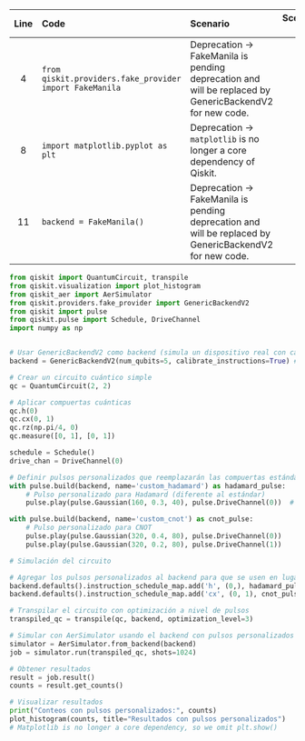 | Line | Code | Scenario | Scenario Id | Reference | Artifact | Refactoring |
| :--: | :--- | :------- | :---------: | :-------: | :------- | :---------- |
| 4 | `from qiskit.providers.fake_provider import FakeManila` | Deprecation -> FakeManila is pending deprecation and will be replaced by GenericBackendV2 for new code. | * | cc691dc8-fc12-43ef-bc84-57c209f58c87 | FakeManila | `from qiskit.providers.fake_provider import GenericBackendV2` |
| 8 | `import matplotlib.pyplot as plt` | Deprecation -> `matplotlib` is no longer a core dependency of Qiskit. | * | internal | matplotlib.pyplot | |
| 11 | `backend = FakeManila()` | Deprecation -> FakeManila is pending deprecation and will be replaced by GenericBackendV2 for new code. | * | cc691dc8-fc12-43ef-bc84-57c209f58c87 | FakeManila | `backend = GenericBackendV2(num_qubits=backend.num_qubits, calibrate_instructions=True)` |


```python
from qiskit import QuantumCircuit, transpile
from qiskit.visualization import plot_histogram
from qiskit_aer import AerSimulator
from qiskit.providers.fake_provider import GenericBackendV2
from qiskit import pulse
from qiskit.pulse import Schedule, DriveChannel
import numpy as np


# Usar GenericBackendV2 como backend (simula un dispositivo real con calibraciones)
backend = GenericBackendV2(num_qubits=5, calibrate_instructions=True) # FakeManila has 5 qubits

# Crear un circuito cuántico simple
qc = QuantumCircuit(2, 2)

# Aplicar compuertas cuánticas
qc.h(0)
qc.cx(0, 1)
qc.rz(np.pi/4, 0)
qc.measure([0, 1], [0, 1])

schedule = Schedule()
drive_chan = DriveChannel(0)

# Definir pulsos personalizados que reemplazarán las compuertas estándar
with pulse.build(backend, name='custom_hadamard') as hadamard_pulse:
    # Pulso personalizado para Hadamard (diferente al estándar)
    pulse.play(pulse.Gaussian(160, 0.3, 40), pulse.DriveChannel(0))  # Amplitud diferente

with pulse.build(backend, name='custom_cnot') as cnot_pulse:
    # Pulso personalizado para CNOT
    pulse.play(pulse.Gaussian(320, 0.4, 80), pulse.DriveChannel(0))
    pulse.play(pulse.Gaussian(320, 0.2, 80), pulse.DriveChannel(1))

# Simulación del circuito

# Agregar los pulsos personalizados al backend para que se usen en lugar de los estándar
backend.defaults().instruction_schedule_map.add('h', (0,), hadamard_pulse)
backend.defaults().instruction_schedule_map.add('cx', (0, 1), cnot_pulse)

# Transpilar el circuito con optimización a nivel de pulsos
transpiled_qc = transpile(qc, backend, optimization_level=3)

# Simular con AerSimulator usando el backend con pulsos personalizados
simulator = AerSimulator.from_backend(backend)
job = simulator.run(transpiled_qc, shots=1024)

# Obtener resultados
result = job.result()
counts = result.get_counts()

# Visualizar resultados
print("Conteos con pulsos personalizados:", counts)
plot_histogram(counts, title="Resultados con pulsos personalizados")
# Matplotlib is no longer a core dependency, so we omit plt.show()
```